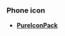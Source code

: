 ### Phone icon
 * **[PureIconPack](https://github.com/morirain/PureIconPack/tree/Blueprint/app/src/main/res/drawable-nodpi)** 
